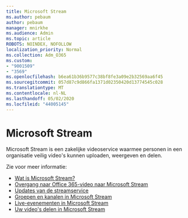 ```yaml
---
title: Microsoft Stream
ms.author: pebaum
author: pebaum
manager: mnirkhe
ms.audience: Admin
ms.topic: article
ROBOTS: NOINDEX, NOFOLLOW
localization_priority: Normal
ms.collection: Adm_O365
ms.custom:
- "9001509"
- "3569"
ms.openlocfilehash: b6ea61b36b9577c38bf8fe3a09e2b32569aa6f45
ms.sourcegitcommit: 057d87c9d866fa1371d02350420d13774545c028
ms.translationtype: MT
ms.contentlocale: nl-NL
ms.lasthandoff: 05/02/2020
ms.locfileid: "44005145"
---
```

# <a name="microsoft-stream"></a>Microsoft Stream

Microsoft Stream is een zakelijke videoservice waarmee personen in een organisatie veilig video's kunnen uploaden, weergeven en delen. 

Zie voor meer informatie:

- [Wat is Microsoft Stream?](https://docs.microsoft.com/stream/overview)
- [Overgang naar Office 365-video naar Microsoft Stream](https://docs.microsoft.com/stream/migrate-from-office-365)
- [Updates van de streamservice](https://techcommunity.microsoft.com/t5/microsoft-stream-service-updates/bd-p/StreamAnnouncements)
- [Groepen en kanalen in Microsoft Stream](https://docs.microsoft.com/stream/groups-channels-organization)
- [Live-evenementen in Microsoft Stream](https://docs.microsoft.com/stream/live-event-overview)
- [Uw video's delen in Microsoft Stream](https://docs.microsoft.com/stream/portal-share-video)
